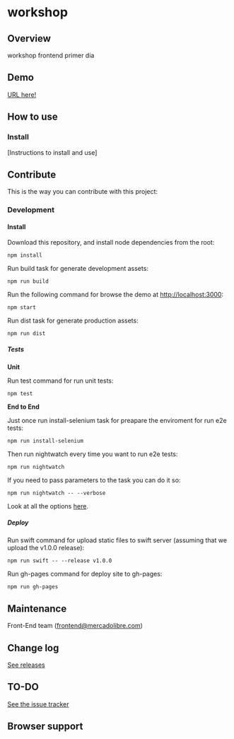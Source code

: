 # workshop

## Overview
workshop frontend primer dia

## Demo
[URL here!](http://mercadolibre.github.io/workshop)

## How to use

### Install

[Instructions to install and use]

## Contribute
This is the way you can contribute with this project:

### Development
#### Install
Download this repository, and install node dependencies from the root:

```
npm install
```

Run build task for generate development assets:
```
npm run build
```

Run the following command for browse the demo at [http://localhost:3000](http://localhost:3000):
```
npm start
```

Run dist task for generate production assets:
```
npm run dist
```

##### Tests

**Unit**

Run test command for run unit tests:
```
npm test
```

**End to End**

Just once run install-selenium task for preapare the enviroment for run e2e tests:
```
npm run install-selenium
```

Then run nightwatch every time you want to run e2e tests:
```
npm run nightwatch
```

If you need to pass parameters to the task you can do it so:
```
npm run nightwatch -- --verbose
```
Look at all the options [here](http://nightwatchjs.org/guide#command-line-options).

##### Deploy

Run swift command for upload static files to swift server (assuming that we upload the v1.0.0 release):
```
npm run swift -- --release v1.0.0
```

Run gh-pages command for deploy site to gh-pages:
```
npm run gh-pages
```


## Maintenance

Front-End team (frontend@mercadolibre.com)

## Change log
[See releases](https://github.com/mercadolibre/workshop/releases)

## TO-DO
[See the issue tracker](https://github.com/mercadolibre/workshop/issues)

## Browser support
